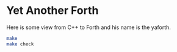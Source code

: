 # Yet Another Forth

Here is some view from C++ to Forth and his name is the yaforth.

```bash
make
make check
```


